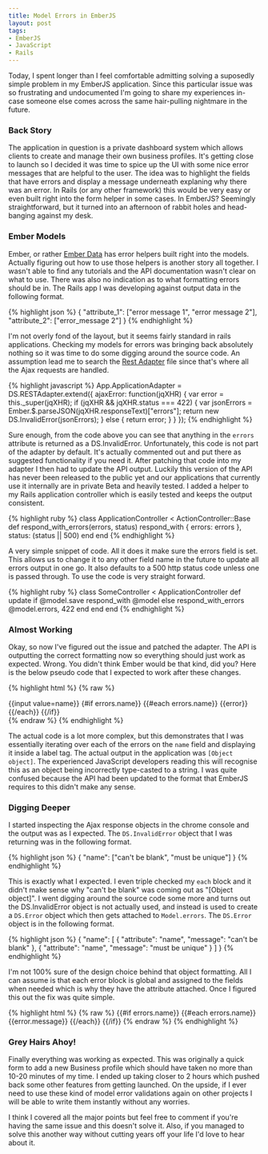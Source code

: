 ```yaml
---
title: Model Errors in EmberJS
layout: post
tags:
- EmberJS
- JavaScript
- Rails
---
```

Today, I spent longer than I feel comfortable admitting solving a suposedly simple problem in my EmberJS application. Since this particular issue was so frustrating and undocumented I'm going to share my experiences in-case someone else comes across the same hair-pulling nightmare in the future.

### Back Story

The application in question is a private dashboard system which allows clients to create and manage their own business profiles. It's getting close to launch so I decided it was time to spice up the UI with some nice error messages that are helpful to the user. The idea was to highlight the fields that have errors and display a message underneath explaning why there was an error. In Rails (or any other framework) this would be very easy or even built right into the form helper in some cases. In EmberJS? Seemingly straightforward, but it turned into an afternoon of rabbit holes and head-banging against my desk.

### Ember Models

Ember, or rather [Ember Data](http://emberjs.com/api/data/) has error helpers built right into the models. Actually figuring out how to use those helpers is another story all together. I wasn't able to find any tutorials and the API documentation wasn't clear on what to use. There was also no indication as to what formatting errors should be in. The Rails app I was developing against output data in the following format.

{% highlight json %}
{
  "attribute_1": ["error message 1", "error message 2"],
  "attribute_2": ["error_message 2"]
}
{% endhighlight %}

I'm not overly fond of the layout, but it seems fairly standard in rails applications. Checking my models for errors was bringing back absolutely nothing so it was time to do some digging around the source code. An assumption lead me to search the [Rest Adapter](https://github.com/emberjs/data/blob/bce78d5d5b28fd468b7b4f8346cf51f0326cf54f/packages/ember-data/lib/adapters/rest_adapter.js#L524) file since that's where all the Ajax requests are handled.

{% highlight javascript %}
App.ApplicationAdapter = DS.RESTAdapter.extend({
  ajaxError: function(jqXHR) {
    var error = this._super(jqXHR);
    if (jqXHR && jqXHR.status === 422) {
      var jsonErrors = Ember.$.parseJSON(jqXHR.responseText)["errors"];
      return new DS.InvalidError(jsonErrors);
    } else {
      return error;
    }
  }
});
{% endhighlight %}

Sure enough, from the code above you can see that anything in the ```errors``` attribute is returned as a DS.InvalidError. Unfortunately, this code is not part of the adapter by default. It's actually commented out and put there as suggested functionality if you need it. After patching that code into my adapter I then had to update the API output. Luckily this version of the API has never been released to the public yet and our applications that currently use it internally are in private Beta and heavily tested. I added a helper to my Rails application controller which is easily tested and keeps the output consistent.

{% highlight ruby %}
class ApplicationController < ActionController::Base
  def respond_with_errors(errors, status)
    respond_with { errors: errors }, status: (status || 500)
  end
end
{% endhighlight %}

A very simple snippet of code. All it does it make sure the errors field is set. This allows us to change it to any other field name in the future to update all errors output in one go. It also defaults to a 500 http status code unless one is passed through. To use the code is very straight forward.

{% highlight ruby %}
class SomeController < ApplicationController
  def update
    if @model.save
      respond_with @model
    else
      respond_with_errors @model.errors, 422
    end
  end
end
{% endhighlight %}

### Almost Working

Okay, so now I've figured out the issue and patched the adapter. The API is outputting the correct formatting now so everything should just work as expected. Wrong. You didn't think Ember would be that kind, did you? Here is the below pseudo code that I expected to work after these changes.

{% highlight html %}
{% raw %}
<div {{bind-attr class=":form-group errors.name:has-error"}}>
  {{input value=name}}
  {#if errors.name}}
    {{#each errors.name}}
      <span class="label label-error">{{error}}</span>
    {{/each}}
  {{/if}}
</div>
{% endraw %}
{% endhighlight %}

The actual code is a lot more complex, but this demonstrates that I was essentially iterating over each of the errors on the ```name``` field and displaying it inside a label tag. The actual output in the application was ```[Object object]```. The experienced JavaScript developers reading this will recognise this as an object being incorrectly type-casted to a string. I was quite confused because the API had been updated to the format that EmberJS requires to this didn't make any sense.

### Digging Deeper

I started inspecting the Ajax response objects in the chrome console and the output was as I expected. The ```DS.InvalidError``` object that I was returning was in the following format.

{% highlight json %}
{
  "name": ["can't be blank", "must be unique"]
}
{% endhighlight %}

This is exactly what I expected. I even triple checked my ```each``` block and it didn't make sense why "can't be blank" was coming out as "[Object object]". I went digging around the source code some more and turns out the DS.InvalidError object is not actually used, and instead is used to create a ```DS.Error``` object which then gets attached to ```Model.errors```. The ```DS.Error``` object is in the following format.

{% highlight json %}
{
  "name": [
    { "attribute": "name", "message": "can't be blank" },
    { "attribute": "name", "message": "must be unique" }
  ]
}
{% endhighlight %}

I'm not 100% sure of the design choice behind that object formatting. All I can assume is that each error block is global and assigned to the fields when needed which is why they have the attribute attached. Once I figured this out the fix was quite simple.

{% highlight html %}
{% raw %}
{{#if errors.name}}
  {{#each errors.name}}
    <label class="label label-error">{{error.message}}</label>
  {{/each}}
{{/if}}
{% endraw %}
{% endhighlight %}

### Grey Hairs Ahoy!

Finally everything was working as expected. This was originally a quick form to add a new Business profile which should have taken no more than 10-20 minutes of my time. I ended up taking closer to 2 hours which pushed back some other features from getting launched. On the upside, if I ever need to use these kind of model error validations again on other projects I will be able to write them instantly without any worries.

I think I covered all the major points but feel free to comment if you're having the same issue and this doesn't solve it. Also, if you managed to solve this another way without cutting years off your life I'd love to hear about it.
